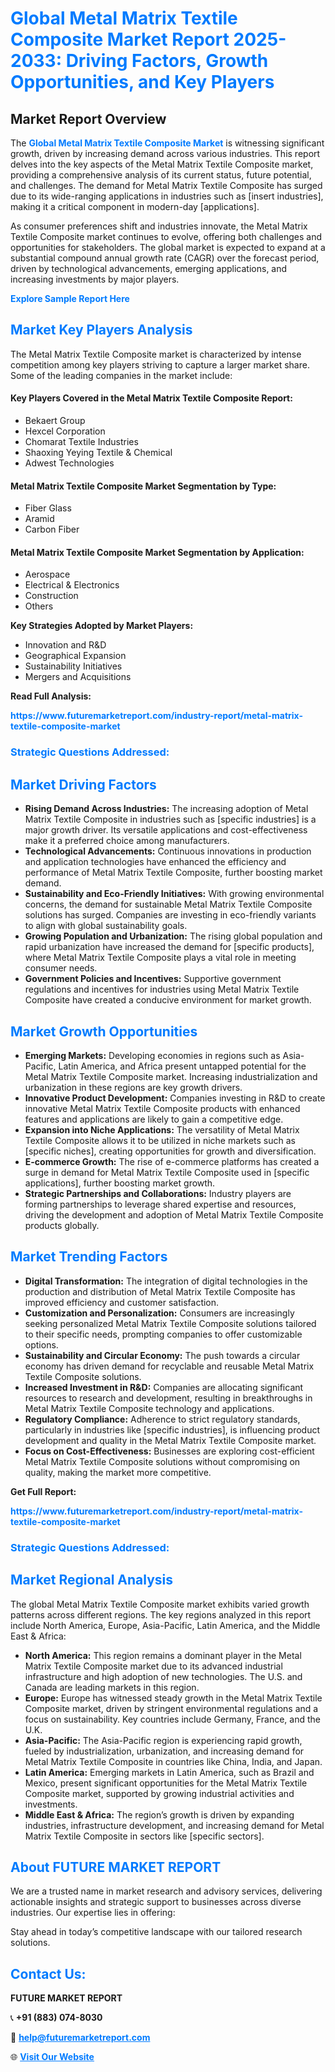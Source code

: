 <h1 style="color: #007BFF;">Global Metal Matrix Textile Composite Market Report 2025-2033: Driving Factors, Growth Opportunities, and Key Players</h1>

<section id="overview">
<h2>Market Report Overview</h2>
<p>The <a href="https://www.futuremarketreport.com/industry-report/metal-matrix-textile-composite-market" style="color: #007BFF; text-decoration: none;"><strong>Global Metal Matrix Textile Composite Market</strong></a> is witnessing significant growth, driven by increasing demand across various industries. This report delves into the key aspects of the Metal Matrix Textile Composite market, providing a comprehensive analysis of its current status, future potential, and challenges. The demand for Metal Matrix Textile Composite has surged due to its wide-ranging applications in industries such as [insert industries], making it a critical component in modern-day [applications].</p>
<p>As consumer preferences shift and industries innovate, the Metal Matrix Textile Composite market continues to evolve, offering both challenges and opportunities for stakeholders. The global market is expected to expand at a substantial compound annual growth rate (CAGR) over the forecast period, driven by technological advancements, emerging applications, and increasing investments by major players.</p>
</section>

<section id="overview">
<p><a href="https://www.futuremarketreport.com/request-sample/reportId=30050" style="color: #007BFF; text-decoration: none;"><strong>Explore Sample Report Here</strong></a></p>
</section>

<section id="key-players">
<h2 style="color: #007BFF;">Market Key Players Analysis</h2>
<p>The Metal Matrix Textile Composite market is characterized by intense competition among key players striving to capture a larger market share. Some of the leading companies in the market include:</p>
<h4>Key Players Covered in the Metal Matrix Textile Composite Report:</h4>
<ul><li>Bekaert Group</li><li>Hexcel Corporation</li><li>Chomarat Textile Industries</li><li>Shaoxing Yeying Textile &amp; Chemical</li><li>Adwest Technologies</li></ul>
<h4>Metal Matrix Textile Composite Market Segmentation by Type:</h4>
<ul><li>Fiber Glass</li><li>Aramid</li><li>Carbon Fiber</li></ul>

<h4>Metal Matrix Textile Composite Market Segmentation by Application:</h4>
<ul><li>Aerospace</li><li>Electrical &amp; Electronics</li><li>Construction</li><li>Others</li></ul>
<p><strong>Key Strategies Adopted by Market Players:</strong></p>
<ul>
<li>Innovation and R&D</li>
<li>Geographical Expansion</li>
<li>Sustainability Initiatives</li>
<li>Mergers and Acquisitions</li>
</ul>
</section>

<section>
<p><strong>Read Full Analysis: </strong></p><a href="https://www.futuremarketreport.com/industry-report/metal-matrix-textile-composite-market" style="color: #007BFF; text-decoration: none;"><strong>https://www.futuremarketreport.com/industry-report/metal-matrix-textile-composite-market</strong></a>
<h3 style="color: #007BFF;">Strategic Questions Addressed:</h3>
</section>

<section id="driving-factors">
<h2 style="color: #007BFF;">Market Driving Factors</h2>
<ul>
<li><strong>Rising Demand Across Industries:</strong> The increasing adoption of Metal Matrix Textile Composite in industries such as [specific industries] is a major growth driver. Its versatile applications and cost-effectiveness make it a preferred choice among manufacturers.</li>
<li><strong>Technological Advancements:</strong> Continuous innovations in production and application technologies have enhanced the efficiency and performance of Metal Matrix Textile Composite, further boosting market demand.</li>
<li><strong>Sustainability and Eco-Friendly Initiatives:</strong> With growing environmental concerns, the demand for sustainable Metal Matrix Textile Composite solutions has surged. Companies are investing in eco-friendly variants to align with global sustainability goals.</li>
<li><strong>Growing Population and Urbanization:</strong> The rising global population and rapid urbanization have increased the demand for [specific products], where Metal Matrix Textile Composite plays a vital role in meeting consumer needs.</li>
<li><strong>Government Policies and Incentives:</strong> Supportive government regulations and incentives for industries using Metal Matrix Textile Composite have created a conducive environment for market growth.</li>
</ul>
</section>

<section id="growth-opportunities">
<h2 style="color: #007BFF;">Market Growth Opportunities</h2>
<ul>
<li><strong>Emerging Markets:</strong> Developing economies in regions such as Asia-Pacific, Latin America, and Africa present untapped potential for the Metal Matrix Textile Composite market. Increasing industrialization and urbanization in these regions are key growth drivers.</li>
<li><strong>Innovative Product Development:</strong> Companies investing in R&D to create innovative Metal Matrix Textile Composite products with enhanced features and applications are likely to gain a competitive edge.</li>
<li><strong>Expansion into Niche Applications:</strong> The versatility of Metal Matrix Textile Composite allows it to be utilized in niche markets such as [specific niches], creating opportunities for growth and diversification.</li>
<li><strong>E-commerce Growth:</strong> The rise of e-commerce platforms has created a surge in demand for Metal Matrix Textile Composite used in [specific applications], further boosting market growth.</li>
<li><strong>Strategic Partnerships and Collaborations:</strong> Industry players are forming partnerships to leverage shared expertise and resources, driving the development and adoption of Metal Matrix Textile Composite products globally.</li>
</ul>
</section>

<section id="trending-factors">
<h2 style="color: #007BFF;">Market Trending Factors</h2>
<ul>
<li><strong>Digital Transformation:</strong> The integration of digital technologies in the production and distribution of Metal Matrix Textile Composite has improved efficiency and customer satisfaction.</li>
<li><strong>Customization and Personalization:</strong> Consumers are increasingly seeking personalized Metal Matrix Textile Composite solutions tailored to their specific needs, prompting companies to offer customizable options.</li>
<li><strong>Sustainability and Circular Economy:</strong> The push towards a circular economy has driven demand for recyclable and reusable Metal Matrix Textile Composite solutions.</li>
<li><strong>Increased Investment in R&D:</strong> Companies are allocating significant resources to research and development, resulting in breakthroughs in Metal Matrix Textile Composite technology and applications.</li>
<li><strong>Regulatory Compliance:</strong> Adherence to strict regulatory standards, particularly in industries like [specific industries], is influencing product development and quality in the Metal Matrix Textile Composite market.</li>
<li><strong>Focus on Cost-Effectiveness:</strong> Businesses are exploring cost-efficient Metal Matrix Textile Composite solutions without compromising on quality, making the market more competitive.</li>
</ul>
</section>

<section>
<p><strong>Get Full Report: </strong></p><a href="https://www.futuremarketreport.com/industry-report/metal-matrix-textile-composite-market" style="color: #007BFF; text-decoration: none;"><strong>https://www.futuremarketreport.com/industry-report/metal-matrix-textile-composite-market</strong></a>
<h3 style="color: #007BFF;">Strategic Questions Addressed:</h3>
</section>


<section id="regional-analysis">
<h2 style="color: #007BFF;">Market Regional Analysis</h2>
<p>The global Metal Matrix Textile Composite market exhibits varied growth patterns across different regions. The key regions analyzed in this report include North America, Europe, Asia-Pacific, Latin America, and the Middle East & Africa:</p>
<ul>
<li><strong>North America:</strong> This region remains a dominant player in the Metal Matrix Textile Composite market due to its advanced industrial infrastructure and high adoption of new technologies. The U.S. and Canada are leading markets in this region.</li>
<li><strong>Europe:</strong> Europe has witnessed steady growth in the Metal Matrix Textile Composite market, driven by stringent environmental regulations and a focus on sustainability. Key countries include Germany, France, and the U.K.</li>
<li><strong>Asia-Pacific:</strong> The Asia-Pacific region is experiencing rapid growth, fueled by industrialization, urbanization, and increasing demand for Metal Matrix Textile Composite in countries like China, India, and Japan.</li>
<li><strong>Latin America:</strong> Emerging markets in Latin America, such as Brazil and Mexico, present significant opportunities for the Metal Matrix Textile Composite market, supported by growing industrial activities and investments.</li>
<li><strong>Middle East & Africa:</strong> The region’s growth is driven by expanding industries, infrastructure development, and increasing demand for Metal Matrix Textile Composite in sectors like [specific sectors].</li>
</ul>
</section>

<footer>
<h2 style="color: #007BFF;">About FUTURE MARKET REPORT</h2>
<p>We are a trusted name in market research and advisory services, delivering actionable insights and strategic support to businesses across diverse industries. Our expertise lies in offering:</p>

<p>Stay ahead in today’s competitive landscape with our tailored research solutions.</p>

<h2 style="color: #007BFF;">Contact Us:</h2>
<p><strong>FUTURE MARKET REPORT</strong></p>
<p>📞 <strong>+91 (883) 074-8030</strong></p>
<p>📧 <strong><a href="mailto:help@futuremarketreport.com" style="color: #007BFF;">help@futuremarketreport.com</a></strong></p>
<p>🌐 <strong><a href="https://www.futuremarketreport.com/" style="color: #007BFF;">Visit Our Website</a></strong></p>
</footer>